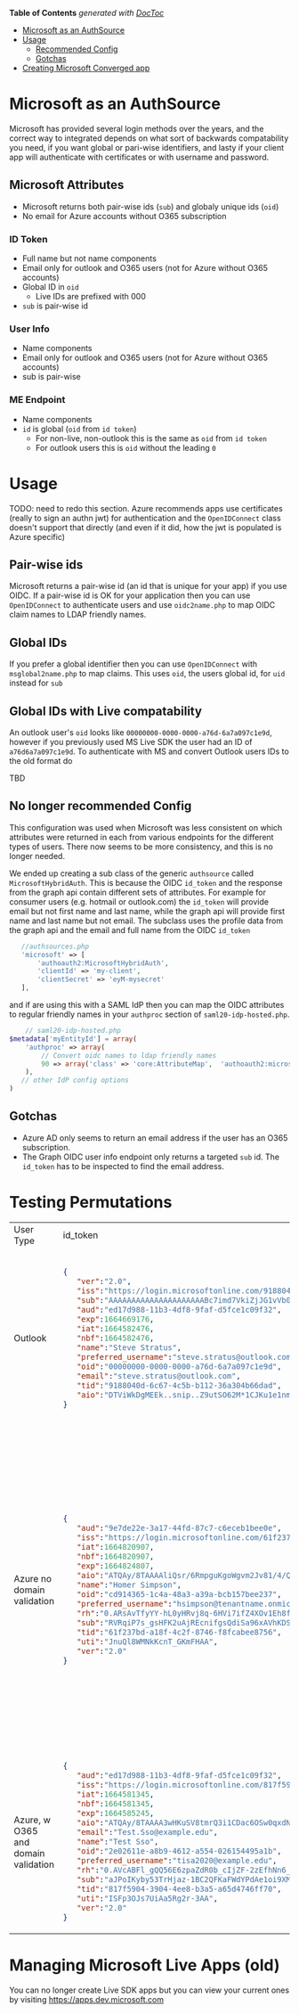 <!-- START doctoc generated TOC please keep comment here to allow auto update -->
<!-- DON'T EDIT THIS SECTION, INSTEAD RE-RUN doctoc TO UPDATE -->
**Table of Contents**  *generated with [DocToc](https://github.com/thlorenz/doctoc)*

- [Microsoft as an AuthSource](#microsoft-as-an-authsource)
- [Usage](#usage)
  - [Recommended Config](#recommended-config)
  - [Gotchas](#gotchas)
- [Creating Microsoft Converged app](#creating-microsoft-converged-app)

<!-- END doctoc generated TOC please keep comment here to allow auto update -->

# Microsoft as an AuthSource

Microsoft has provided several login methods over the years, and the correct way to integrated depends on what sort
of backwards compatability you need, if you want global or pari-wise identifiers, and lasty if your client app will
authenticate with certificates or with username and password.

## Microsoft Attributes

* Microsoft returns both pair-wise ids (`sub`) and globaly unique ids (`oid`)
* No email for Azure accounts without O365 subscription

### ID Token

* Full name but not name components
* Email only for outlook and O365 users (not for Azure without O365 accounts)
* Global ID in `oid`
  * Live IDs are prefixed with 000
* `sub` is pair-wise id

### User Info

* Name components
* Email only for outlook and O365 users (not for Azure without O365 accounts)
* sub is pair-wise

### ME Endpoint

* Name components
* `id` is global (`oid` from `id token`)
  * For non-live, non-outlook this is the same as `oid` from `id token`
  * For outlook users this is `oid` without the leading `0`




# Usage

TODO: need to redo this section. Azure recommends apps use certificates (really to sign an authn jwt)
for authentication and the `OpenIDConnect` class doesn't support that directly (and even if it did,
how the jwt is populated is Azure specific)

## Pair-wise ids

Microsoft returns a pair-wise id (an id that is unique for your app) if you use OIDC. If a
pair-wise id is OK for your application then you can use `OpenIDConnect` to authenticate users
and use `oidc2name.php` to map OIDC claim names to LDAP friendly names.

## Global IDs

If you prefer a global identifier then you can use `OpenIDConnect` with `msglobal2name.php` to
map claims. This uses `oid`, the users global id, for `uid` instead for `sub`

## Global IDs with Live compatability

An outlook user's `oid` looks like `00000000-0000-0000-a76d-6a7a097c1e9d`, however if you
previously used MS Live SDK the user had an ID of `a76d6a7a097c1e9d`. To authenticate with
MS and convert Outlook users IDs to the old format do

TBD

## No longer recommended Config

This configuration was used when Microsoft was less consistent on which attributes were returned in
each from various endpoints for the different types of users. There now seems to be more consistency,
and this is no longer needed.

We ended up creating a sub class of the generic `authsource` called `MicrosoftHybridAuth`. This is because the OIDC `id_token`
and the response from the graph api contain different sets of attributes. For example for consumer users (e.g. hotmail or outlook.com)
the `id_token` will provide email but not first name and last name, while the graph api will provide first name and last name
but not email. The subclass uses the profile data from the graph api and the email and full name from the OIDC `id_token`



```php
   //authsources.php
   'microsoft' => [
       'authoauth2:MicrosoftHybridAuth',
       'clientId' => 'my-client',
       'clientSecret' => 'eyM-mysecret'
   ],
```

and if are using this with a SAML IdP then you can map the OIDC attributes to regular friendly names in your `authproc` section of `saml20-idp-hosted.php`.

```php
    // saml20-idp-hosted.php
$metadata['myEntityId'] = array(			
    'authproc' => array(
        // Convert oidc names to ldap friendly names
        90 => array('class' => 'core:AttributeMap',  'authoauth2:microsoft2name'),
    ),
   // other IdP config options
)
```
## Gotchas

* Azure AD only seems to return an email address if the user has an O365 subscription.
* The Graph OIDC user info endpoint only returns a targeted `sub` id. The `id_token` has
to be inspected to find the email address.

# Testing Permutations

<table>
<tr>
<td> User Type </td> <td> id_token </td> <td> User Info Response (OIDC) </td> <td> ME Response</td>
</tr>
<tr>
<td> Outlook </td>
<td>

```json
{
   "ver":"2.0",
   "iss":"https://login.microsoftonline.com/9188040d-6c67-4c5b-b112-36a304b66dad/v2.0",
   "sub":"AAAAAAAAAAAAAAAAAAAAABc7imd7VkiZjJG1vVb0kWk",
   "aud":"ed17d988-11b3-4df8-9faf-d5fce1c09f32",
   "exp":1664669176,
   "iat":1664582476,
   "nbf":1664582476,
   "name":"Steve Stratus",
   "preferred_username":"steve.stratus@outlook.com",
   "oid":"00000000-0000-0000-a76d-6a7a097c1e9d",
   "email":"steve.stratus@outlook.com",
   "tid":"9188040d-6c67-4c5b-b112-36a304b66dad",
   "aio":"DTViWkDgMEEk..snip..Z9utSO62M*1CJKu1e1nmSeiahDBU!6g$"
}
```

</td>

<td>

```json
{

   "@odata.context":"https://graph.microsoft.com/v1.0/$metadata#users/$entity",
   "displayName":"Steve Stratus",
   "surname":"Stratus",
   "givenName":"Steve",
   "id":"a76d6a7a097c1e9d",
   "userPrincipalName":"steve.stratus@outlook.com",
   "businessPhones":[

   ],
   "jobTitle":null,
   "mail":null,
   "mobilePhone":null,
   "officeLocation":null,
   "preferredLanguage":null
}
```

</td>

<td>

```json

{
   "sub":"AAAAAAAAAAAAAAAAAAAAANDpEqCGkyOcUQCMzG8tFaE",
   "name":"Steve Stratus",
   "given_name":"Steve",
   "family_name":"Stratus",
   "email":"steve.stratus@outlook.com",
  "picture":"https://graph.microsoft.com/v1.0/me/photo/$value"
}
```

</td>
</tr>

<tr>
<td> Azure no domain validation </td>
<td>

```json
{
   "aud":"9e7de22e-3a17-44fd-87c7-c6eceb1bee0e",
   "iss":"https://login.microsoftonline.com/61f237bd-a18f-4c2f-8746-f8fcabee8756/v2.0",
   "iat":1664820907,
   "nbf":1664820907,
   "exp":1664824807,
   "aio":"ATQAy/8TAAAAliQsr/6RmpguKgoWgvm2Jv81/4/Q16IaAwYEs8k1elC7CHUm/8ZYA0clgXSmPRZo",
   "name":"Homer Simpson",
   "oid":"cd914365-1c4a-48a3-a39a-bcb157bee237",
   "preferred_username":"hsimpson@tenantname.onmicrosoft.com",
   "rh":"0.ARsAvTfyYY-hL0yHRvj8q-6HVi7ifZ4XOv1Eh8fG7Osb7g4bAE4.",
   "sub":"RVRqiP7s_gsHFK2uAjREcnifgsQdiSa96xAVhKDSkoo",
   "tid":"61f237bd-a18f-4c2f-8746-f8fcabee8756",
   "uti":"JnuQl8WMNkKcnT_GKmFHAA",
   "ver":"2.0"
}
```

</td>

<td>

```json
{
   "@odata.context":"https://graph.microsoft.com/v1.0/$metadata#users/$entity",
   "businessPhones":[

   ],
   "displayName":"Homer Simpson",
   "givenName":"Org",
   "jobTitle":null,
   "mail":null,
   "mobilePhone":null,
   "officeLocation":null,
   "preferredLanguage":"en-US",
   "surname":"Simpson",
   "userPrincipalName":"hsimpson@tenantname.onmicrosoft.com",
   "id":"cd914365-1c4a-48a3-a39a-bcb157bee237"
}
```

</td>

<td>

```json
{
   "sub":"RVRqiP7s_gsHFK2uAjREcnifgsQdiSa96xAVhKDSkoo",
   "name":"Homer Simpson",
   "family_name":"Simpson",
   "given_name":"Homer",
   "picture":"https://graph.microsoft.com/v1.0/me/photo/$value"
}```

</td>
</tr>

<tr>
<td> Azure, no O365, domain validation </td>
<td>

```json
{
   "aud":"9e7de22e-3a17-44fd-87c7-c6eceb1bee0e",
   "iss":"https://login.microsoftonline.com/340b0ada-eabc-4321-bbcb-caef8516f00a/v2.0",
   "iat":1664582014,
   "nbf":1664582014,
   "exp":1664585914,
   "aio":"ATQAy/8TAAAAx5QAoQSJlg8szmBOtmpShMPSBUFHaUL7OUJM2I3CIs06oHlBlPs+lXuIPnrv0DI2",
   "name":"Monitor User",
   "oid":"080bb855-31d1-4277-bff3-d56484654195",
   "preferred_username":"monitor@athena-institute.net",
   "rh":"0.AS4A2goLNLzqIUO7y8rvhRbwCi7ifZ4XOv1Eh8fG7Osb7g4uAM0.",
   "sub":"JuaSrk3WCx-3sWzgBlcCzsjx2ZIPzGZLT_gekSo4D6Q",
   "tid":"340b0ada-eabc-4321-bbcb-caef8516f00a",
   "uti":"vX2q_NAR50S2nhB99XXMAA",
   "ver":"2.0"
}
```

</td>

<td>

```json
{
   "@odata.context":"https://graph.microsoft.com/v1.0/$metadata#users/$entity",
   "businessPhones":[

   ],
   "displayName":"Monitor User",
   "givenName":"Monitor",
   "jobTitle":null,
   "mail":null,
   "mobilePhone":null,
   "officeLocation":null,
   "preferredLanguage":null,
   "surname":"User",
   "userPrincipalName":"monitor@athena-institute.net",
   "id":"080bb855-31d1-4277-bff3-d56484654195"
}
```

</td>

<td>

```json
{
   "sub":"JuaSrk3WCx-3sWzgBlcCzsjx2ZIPzGZLT_gekSo4D6Q",
   "name":"Monitor User",
   "family_name":"User",
   "given_name":"Monitor",
   "picture":"https://graph.microsoft.com/v1.0/me/photo/$value"
}
```

</td>
</tr>

<tr>
<td> Azure, w O365 and domain validation </td>
<td>

```json
{
   "aud":"ed17d988-11b3-4df8-9faf-d5fce1c09f32",
   "iss":"https://login.microsoftonline.com/817f5904-3904-4ee8-b3a5-a65d4746ff70/v2.0",
   "iat":1664581345,
   "nbf":1664581345,
   "exp":1664585245,
   "aio":"ATQAy/8TAAAA3wHKuSV8tmrQ3i1CDac6OSw0qxdN91pmR7v/Vau1y5erMiszRYook5owieV6g1IV",
   "email":"Test.Sso@example.edu",
   "name":"Test Sso",
   "oid":"2e02611e-a8b9-4612-a554-026154495a1b",
   "preferred_username":"tisa2020@example.edu",
   "rh":"0.AVcABFl_gQQ56E6zpaZdR0b_cIjZF-2zEfhNn6_V_OHAnzJXAFI.",
   "sub":"aJPoIKyby53TrHjaz-1BC2QFKaFWdYPdAe1oi9XMi10",
   "tid":"817f5904-3904-4ee8-b3a5-a65d4746ff70",
   "uti":"ISFp3OJs7UiAa5Rg2r-3AA",
   "ver":"2.0"
}
```

</td>

<td>

```json
{
   "@odata.context":"https://graph.microsoft.com/v1.0/$metadata#users/$entity",
   "businessPhones":[

   ],
   "displayName":"Test Sso",
   "givenName":"Test",
   "jobTitle":null,
   "mail":"Test.Sso@example.edu",
   "mobilePhone":null,
   "officeLocation":null,
   "preferredLanguage":null,
   "surname":"Sso",
   "userPrincipalName":"tisa2020@example.edu",
   "id":"2e02611e-a8b9-4612-a554-026154495a1b"
}
```

</td>

<td>

```json
{
   "sub":"55ssCLhlLRo8J2RLfn_9bzLL-6-hlO-vgny5liQWDhU",
   "name":"Test Sso",
   "family_name":"Sso",
   "given_name":"Test",
   "picture":"https://graph.microsoft.com/v1.0/me/photo/$value",
   "email":"Test.Sso@example.edu"
}
```

</td>
</tr>


</table>


# Managing Microsoft Live Apps (old)

You can no longer create Live SDK apps but you can view your current ones by visiting https://apps.dev.microsoft.com



